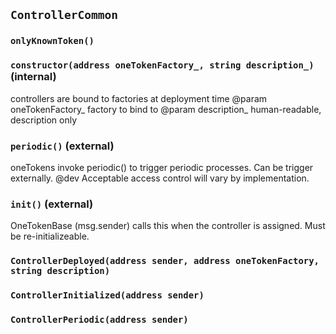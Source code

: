 ## `ControllerCommon`





### `onlyKnownToken()`






### `constructor(address oneTokenFactory_, string description_)` (internal)

controllers are bound to factories at deployment time
     @param oneTokenFactory_ factory to bind to
     @param description_ human-readable, description only



### `periodic()` (external)

oneTokens invoke periodic() to trigger periodic processes. Can be trigger externally.
     @dev Acceptable access control will vary by implementation.



### `init()` (external)

OneTokenBase (msg.sender) calls this when the controller is assigned. Must be re-initializeable.




### `ControllerDeployed(address sender, address oneTokenFactory, string description)`





### `ControllerInitialized(address sender)`





### `ControllerPeriodic(address sender)`





